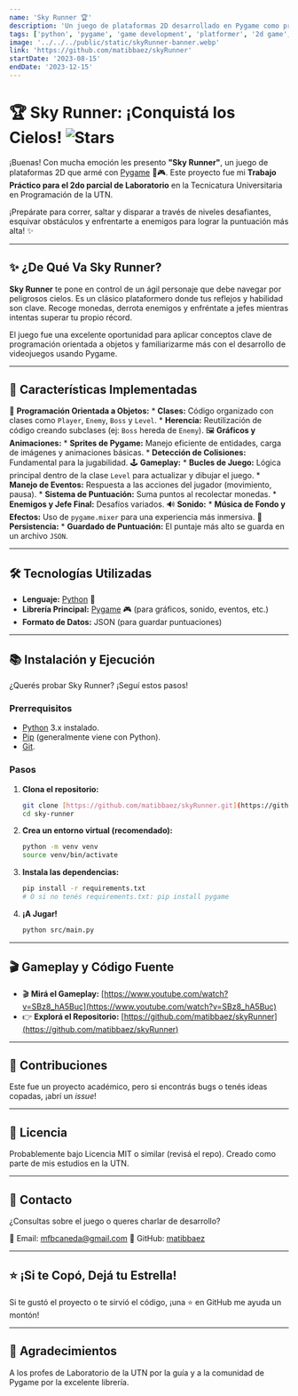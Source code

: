 ```yaml
---
name: 'Sky Runner 🏆'
description: 'Un juego de plataformas 2D desarrollado en Pygame como proyecto académico para la UTN. ¡Corre, salta y dispara!'
tags: ['python', 'pygame', 'game development', 'platformer', '2d game', 'university project']
image: '../../../public/static/skyRunner-banner.webp' 
link: 'https://github.com/matibbaez/skyRunner'
startDate: '2023-08-15' 
endDate: '2023-12-15' 
---
```


# 🏆 Sky Runner: ¡Conquistá los Cielos! ![Stars](https://img.shields.io/github/stars/matibbaez/skyRunner?style=social)

¡Buenas! Con mucha emoción les presento **"Sky Runner"**, un juego de plataformas 2D que armé con [Pygame](https://www.pygame.org/) 🐍🎮. Este proyecto fue mi **Trabajo Práctico para el 2do parcial de Laboratorio** en la Tecnicatura Universitaria en Programación de la UTN.

¡Prepárate para correr, saltar y disparar a través de niveles desafiantes, esquivar obstáculos y enfrentarte a enemigos para lograr la puntuación más alta! ✨

---

## ✨ ¿De Qué Va Sky Runner?

**Sky Runner** te pone en control de un ágil personaje que debe navegar por peligrosos cielos. Es un clásico plataformero donde tus reflejos y habilidad son clave. Recoge monedas, derrota enemigos y enfréntate a jefes mientras intentas superar tu propio récord.

El juego fue una excelente oportunidad para aplicar conceptos clave de programación orientada a objetos y familiarizarme más con el desarrollo de videojuegos usando Pygame.

---

## 🌟 Características Implementadas

🔧 **Programación Orientada a Objetos:**
    * **Clases:** Código organizado con clases como `Player`, `Enemy`, `Boss` y `Level`.
    * **Herencia:** Reutilización de código creando subclases (ej: `Boss` hereda de `Enemy`).
🖼️ **Gráficos y Animaciones:**
    * **Sprites de Pygame:** Manejo eficiente de entidades, carga de imágenes y animaciones básicas.
    * **Detección de Colisiones:** Fundamental para la jugabilidad.
🕹️ **Gameplay:**
    * **Bucles de Juego:** Lógica principal dentro de la clase `Level` para actualizar y dibujar el juego.
    * **Manejo de Eventos:** Respuesta a las acciones del jugador (movimiento, pausa).
    * **Sistema de Puntuación:** Suma puntos al recolectar monedas.
    * **Enemigos y Jefe Final:** Desafíos variados.
🔊 **Sonido:**
    * **Música de Fondo y Efectos:** Uso de `pygame.mixer` para una experiencia más inmersiva.
💾 **Persistencia:**
    * **Guardado de Puntuación:** El puntaje más alto se guarda en un archivo `JSON`.

---

## 🛠️ Tecnologías Utilizadas

* **Lenguaje:** [Python](https://www.python.org/) 🐍
* **Librería Principal:** [Pygame](https://www.pygame.org/) 🎮 (para gráficos, sonido, eventos, etc.)
* **Formato de Datos:** JSON (para guardar puntuaciones)

---

## 📚 Instalación y Ejecución

¿Querés probar Sky Runner? ¡Seguí estos pasos!

### Prerrequisitos

* [Python](https://www.python.org/) 3.x instalado.
* [Pip](https://pip.pypa.io/en/stable/installation/) (generalmente viene con Python).
* [Git](https://git-scm.com/).

### Pasos

1.  **Clona el repositorio:**
    ```bash
    git clone [https://github.com/matibbaez/skyRunner.git](https://github.com/matibbaez/skyRunner.git) 
    cd sky-runner
    ```
2.  **Crea un entorno virtual (recomendado):**
    ```bash
    python -m venv venv
    source venv/bin/activate  
    ```
3.  **Instala las dependencias:**
    ```bash
    pip install -r requirements.txt
    # O si no tenés requirements.txt: pip install pygame
    ```
4.  **¡A Jugar!**
    ```bash
    python src/main.py  
    ```

---

## 🎬 Gameplay y Código Fuente

* 🎬 **Mirá el Gameplay:** [https://www.youtube.com/watch?v=SBz8_hA5Buc](https://www.youtube.com/watch?v=SBz8_hA5Buc)
* 👉 **Explorá el Repositorio:** [https://github.com/matibbaez/skyRunner](https://github.com/matibbaez/skyRunner)

---

## 🤝 Contribuciones

Este fue un proyecto académico, pero si encontrás bugs o tenés ideas copadas, ¡abrí un *issue*!

---

## 📄 Licencia

Probablemente bajo Licencia MIT o similar (revisá el repo). Creado como parte de mis estudios en la UTN.

---

## 💬 Contacto

¿Consultas sobre el juego o queres charlar de desarrollo?

📧 Email: [mfbcaneda@gmail.com](mailto:mfbcaneda@gmail.com) 
🔗 GitHub: [matibbaez](https://github.com/matibbaez)

---

## ⭐ ¡Si te Copó, Dejá tu Estrella!

Si te gustó el proyecto o te sirvió el código, ¡una ⭐ en GitHub me ayuda un montón!

---

## 🙏 Agradecimientos

A los profes de Laboratorio de la UTN por la guía y a la comunidad de Pygame por la excelente librería.
